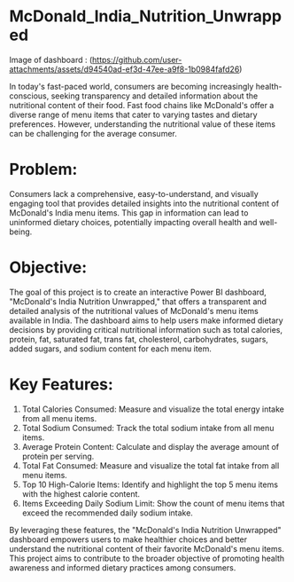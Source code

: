 # McDonald_India_Nutrition_Unwrapped

Image of dashboard : (https://github.com/user-attachments/assets/d94540ad-ef3d-47ee-a9f8-1b0984fafd26)

In today's fast-paced world, consumers are becoming increasingly health-conscious, seeking transparency and detailed information about the nutritional content of their food. Fast food chains like McDonald's offer a diverse range of menu items that cater to varying tastes and dietary preferences. However, understanding the nutritional value of these items can be challenging for the average consumer.

# Problem:
Consumers lack a comprehensive, easy-to-understand, and visually engaging tool that provides detailed insights into the nutritional content of McDonald's India menu items. This gap in information can lead to uninformed dietary choices, potentially impacting overall health and well-being.

# Objective:
The goal of this project is to create an interactive Power BI dashboard, "McDonald's India Nutrition Unwrapped," that offers a transparent and detailed analysis of the nutritional values of McDonald's menu items available in India. The dashboard aims to help users make informed dietary decisions by providing critical nutritional information such as total calories, protein, fat, saturated fat, trans fat, cholesterol, carbohydrates, sugars, added sugars, and sodium content for each menu item.

# Key Features:

  1. Total Calories Consumed: Measure and visualize the total energy intake from all menu items.
  2. Total Sodium Consumed: Track the total sodium intake from all menu items.
  3. Average Protein Content: Calculate and display the average amount of protein per serving.
  4. Total Fat Consumed: Measure and visualize the total fat intake from all menu items.
  5. Top 10 High-Calorie Items: Identify and highlight the top 5 menu items with the highest calorie content.
  6. Items Exceeding Daily Sodium Limit: Show the count of menu items that exceed the recommended daily sodium intake.

By leveraging these features, the "McDonald's India Nutrition Unwrapped" dashboard empowers users to make healthier choices and better understand the nutritional content of their favorite McDonald's menu items. This project aims to contribute to the broader objective of promoting health awareness and informed dietary practices among consumers.
